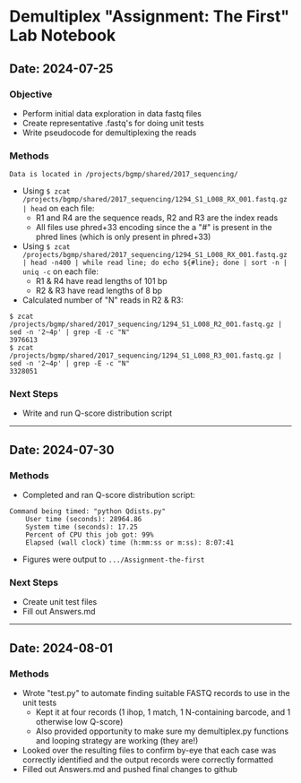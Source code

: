 
# Demultiplex "Assignment: The First"<br>Lab Notebook
## Date: 2024-07-25

### Objective
- Perform initial data exploration in data fastq files
- Create representative .fastq's for doing unit tests
- Write pseudocode for demultiplexing the reads
### Methods
```
Data is located in /projects/bgmp/shared/2017_sequencing/
```
- Using ```$ zcat /projects/bgmp/shared/2017_sequencing/1294_S1_L008_RX_001.fastq.gz | head``` on each file: 
    - R1 and R4 are the sequence reads, R2 and R3 are the index reads
    - All files use phred+33 encoding since the a "#" is present in the phred lines (which is only present in phred+33)
- Using ```$ zcat /projects/bgmp/shared/2017_sequencing/1294_S1_L008_RX_001.fastq.gz | head -n400 | while read line; do echo ${#line}; done | sort -n | uniq -c``` on each file:
    - R1 & R4 have read lengths of 101 bp
    - R2 & R3 have read lengths of 8 bp
- Calculated number of "N" reads in R2 & R3:
```
$ zcat /projects/bgmp/shared/2017_sequencing/1294_S1_L008_R2_001.fastq.gz | sed -n '2~4p' | grep -E -c "N"
3976613
$ zcat /projects/bgmp/shared/2017_sequencing/1294_S1_L008_R3_001.fastq.gz | sed -n '2~4p' | grep -E -c "N"
3328051
```
### Next Steps
- Write and run Q-score distribution script
---

## Date: 2024-07-30

### Methods
- Completed and ran Q-score distribution script:
```
Command being timed: "python Qdists.py"
	User time (seconds): 28964.86
	System time (seconds): 17.25
	Percent of CPU this job got: 99%
	Elapsed (wall clock) time (h:mm:ss or m:ss): 8:07:41
```
- Figures were output to ```.../Assignment-the-first```
### Next Steps
- Create unit test files
- Fill out Answers.md
---

## Date: 2024-08-01

### Methods
- Wrote "test.py" to automate finding suitable FASTQ records to use in the unit tests
    - Kept it at four records (1 ihop, 1 match, 1 N-containing barcode, and 1 otherwise low Q-score)
    - Also provided opportunity to make sure my demultiplex.py functions and looping strategy are working (they are!)
- Looked over the resulting files to confirm by-eye that each case was correctly identified and the output records were correctly formatted
- Filled out Answers.md and pushed final changes to github